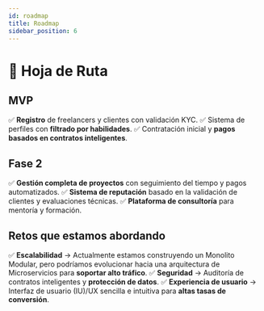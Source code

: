 ```yaml
---
id: roadmap
title: Roadmap
sidebar_position: 6
---
```


# 📌 Hoja de Ruta

## **MVP** 
✅ **Registro** de freelancers y clientes con validación KYC. 
✅ Sistema de perfiles con **filtrado por habilidades**. 
✅ Contratación inicial y **pagos basados en contratos inteligentes**. 

## **Fase 2** 
✅ **Gestión completa de proyectos** con seguimiento del tiempo y pagos automatizados. 
✅ **Sistema de reputación** basado en la validación de clientes y evaluaciones técnicas. 
✅ **Plataforma de consultoría** para mentoría y formación. 

## **Retos que estamos abordando** 
✅ **Escalabilidad** → Actualmente estamos construyendo un Monolito Modular, pero podríamos evolucionar hacia una arquitectura de Microservicios para **soportar alto tráfico**. 
✅ **Seguridad** → Auditoría de contratos inteligentes y **protección de datos**. ✅ **Experiencia de usuario** → Interfaz de usuario (IU)/UX sencilla e intuitiva para **altas tasas de conversión**.
